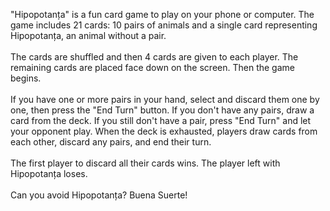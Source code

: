 "Hipopotanța" is a fun card game to play on your phone or computer. The game includes 21 cards: 10 pairs of animals and a single card representing Hipopotanța, an animal without a pair.<br>
<br>
The cards are shuffled and then 4 cards are given to each player. The remaining cards are placed face down on the screen. Then the game begins.<br>
<br>
If you have one or more pairs in your hand, select and discard them one by one, then press the "End Turn" button. If you don't have any pairs, draw a card from the deck. If you still don't have a pair, press "End Turn" and let your opponent play. When the deck is exhausted, players draw cards from each other, discard any pairs, and end their turn.<br>
<br>
The first player to discard all their cards wins. The player left with Hipopotanța loses.<br>
<br>
Can you avoid Hipopotanța? Buena Suerte!